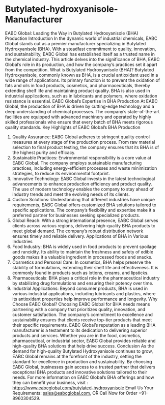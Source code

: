 # Butylated-hydroxyanisole-Manufacturer
 EABC Global: Leading the Way in Butylated Hydroxyanisole (BHA) Production
Introduction
In the dynamic world of industrial chemicals, EABC Global stands out as a premier manufacturer specializing in Butylated Hydroxyanisole (BHA). With a steadfast commitment to quality, innovation, and sustainability, EABC Global has established itself as a trusted name in the chemical industry. This article delves into the significance of BHA, EABC Global’s role in its production, and how the company’s practices set it apart from the competition.
What is Butylated Hydroxyanisole (BHA)?
Butylated Hydroxyanisole, commonly known as BHA, is a crucial antioxidant used in a wide range of applications. Its primary function is to prevent the oxidation of fats and oils in food products, cosmetics, and pharmaceuticals, thereby extending shelf life and maintaining product quality. BHA is also used in industrial applications, such as in lubricants and polymers, where oxidation resistance is essential.
EABC Global’s Expertise in BHA Production
At EABC Global, the production of BHA is driven by cutting-edge technology and a deep understanding of chemical processes. The company’s state-of-the-art facilities are equipped with advanced machinery and operated by highly skilled professionals who ensure that every batch of BHA meets rigorous quality standards.
Key Highlights of EABC Global’s BHA Production
1. Quality Assurance: EABC Global adheres to stringent quality control measures at every stage of the production process. From raw material selection to final product testing, the company ensures that its BHA is of the highest purity and efficacy.
2. Sustainable Practices: Environmental responsibility is a core value at EABC Global. The company employs sustainable manufacturing practices, including energy-efficient processes and waste minimization strategies, to reduce its environmental footprint.
3. Innovative Technology: EABC Global invests in the latest technological advancements to enhance production efficiency and product quality. The use of modern technology enables the company to stay ahead of industry trends and meet the evolving needs of its clients.
4. Custom Solutions: Understanding that different industries have unique requirements, EABC Global offers customized BHA solutions tailored to specific applications. The company’s flexibility and expertise make it a preferred partner for businesses seeking specialized products.
5. Global Reach: With a strong international presence, EABC Global serves clients across various regions, delivering high-quality BHA products to meet global demand. The company’s robust distribution network ensures timely and reliable delivery.
Applications of BHA in Various Industries
1. Food Industry: BHA is widely used in food products to prevent spoilage and rancidity. Its ability to maintain the freshness and safety of edible goods makes it a valuable ingredient in processed foods and snacks.
2. Cosmetics and Personal Care: In cosmetics, BHA helps preserve the stability of formulations, extending their shelf life and effectiveness. It is commonly found in products such as lotions, creams, and lipsticks.
3. Pharmaceuticals: BHA plays a critical role in the pharmaceutical industry by stabilizing drug formulations and ensuring their potency over time.
4. Industrial Applications: Beyond consumer products, BHA is used in various industrial applications, including lubricants and plastics, where its antioxidant properties help improve performance and longevity.
Why Choose EABC Global?
Choosing EABC Global for BHA needs means partnering with a company that prioritizes quality, innovation, and customer satisfaction. The company’s commitment to excellence and sustainability ensures that clients receive top-tier products that meet their specific requirements.
EABC Global’s reputation as a leading BHA manufacturer is a testament to its dedication to delivering superior products and services. Whether you are in the food, cosmetics, pharmaceutical, or industrial sector, EABC Global provides reliable and high-quality BHA solutions that help drive success.
Conclusion
As the demand for high-quality Butylated Hydroxyanisole continues to grow, EABC Global remains at the forefront of the industry, setting the standard for excellence in production and sustainability. By choosing EABC Global, businesses gain access to a trusted partner that delivers exceptional BHA products and innovative solutions tailored to their needs. For more information on EABC Global’s BHA offerings and how they can benefit your business, visit : https://www.eabcglobal.com/butylated-hydroxyanisole 
Email Us Your Requirements: sales@eabcglobal.com, OR Call Now for Order +91-8960304529.
